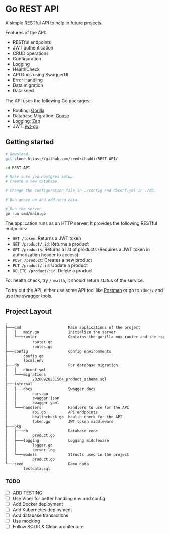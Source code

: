 # Go REST API

A simple RESTful API to help in future projects. 

Features of the API: 

* RESTful endpoints
* JWT authentication
* CRUD operations
* Configuration
* Logging 
* HealthCheck
* API Docs using SwaggerUI
* Error Handling
* Data migration
* Data seed

The API uses the following Go packages:

* Routing: [Gorilla](https://github.com/gorilla/mux)
* Database Migration: [Goose](https://bitbucket.org/liamstask/goose/src)
* Logging: [Zap](https://github.com/uber-go/zap)
* JWT: [jwt-go](https://github.com/dgrijalva/jwt-go)

## Getting started

```bash
# Download
git clone https://github.com/reedkihaddi/REST-API/

cd REST-API

# Make sure you Postgres setup.
# Create a new database.

# Change the configuration file in ./config and dbconf.yml in ./db.

# Run goose up and add seed data.

# Run the server 
go run cmd/main.go
```

The application runs as an HTTP server. It provides the following RESTful endpoints:

* `GET /token`: Returns a JWT token
* `GET /product/:id`: Returns a product
* `GET /products`: Returns a list of products (Requires a JWT token in authorization header to access)
* `POST /product`: Creates a new product
* `PUT /product/:id`: Update a product
* `DELETE /product/:id`: Delete a product

For health check, try `/health`, it should return status of the service.

To try out the API, either use some API tool like [Postman](https://www.getpostman.com/) or go to `/docs/` and use the swagger tools.

## Project Layout

```bash
.
├───cmd                     Main applications of the project
│   │   main.go             Initialize the server                            
│   └───router              Contains the gorilla mux router and the routes
│           router.go
│           routes.go
├───config                  Config environments
│       config.go           
│       local.env       
├───db                      For database migration
│   │   dbconf.yml
│   └───migrations
│           20200920231504_product_schema.sql
├───internal                
│   ├───docs                Swagger docs
│   │       docs.go
│   │       swagger.json
│   │       swagger.yaml
│   └───handlers            Handlers to use for the API
│           api.go          API endpoints
│           healthcheck.go  Health check for the API
│           token.go        JWT token middleware
├───pkg                     
│   ├───db                  Database code
│   │       product.go
│   ├───logging             Logging middleware
│   │       logger.go
│   │       server.log
│   └───models              Structs used in the project
│           product.go
└───seed                    Demo data
        testdata.sql
```

### TODO

- [ ] ADD TESTING
- [ ] Use Viper for better handling env and config
- [ ] Add Docker deployment
- [ ] Add Kubernetes deployment
- [ ] Add database transactions
- [ ] Use mocking
- [ ] Follow SOLID & Clean architecture
